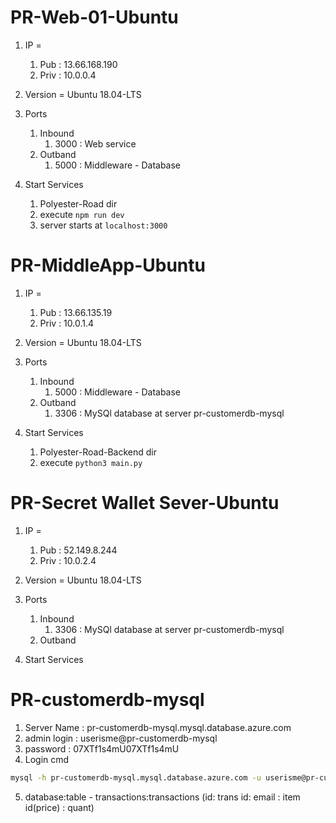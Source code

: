 
# PR-Web-01-Ubuntu

1. IP = 
	1. Pub : 13.66.168.190
	2. Priv : 10.0.0.4
2. Version = Ubuntu 18.04-LTS
3. Ports
	1. Inbound
		1. 3000 : Web service
	2. Outband
		1. 5000 : Middleware - Database


4. Start Services
	1. Polyester-Road dir 
	2. execute ```npm run dev```
	3. server starts at ```localhost:3000```

# PR-MiddleApp-Ubuntu

1. IP = 
	1. Pub : 13.66.135.19
	2. Priv : 10.0.1.4
2. Version = Ubuntu 18.04-LTS
3. Ports
	1. Inbound
		1. 5000 : Middleware - Database
	2. Outband
		1. 3306 : MySQl database at server pr-customerdb-mysql

4. Start Services
	1. Polyester-Road-Backend dir 
	2. execute ```python3 main.py```


# PR-Secret Wallet Sever-Ubuntu

1. IP = 
	1. Pub : 52.149.8.244
	2. Priv : 10.0.2.4
2. Version = Ubuntu 18.04-LTS
3. Ports
	1. Inbound
		1. 3306 : MySQl database at server pr-customerdb-mysql
	2. Outband

4. Start Services




# PR-customerdb-mysql

1. Server Name : pr-customerdb-mysql.mysql.database.azure.com
2. admin login : userisme@pr-customerdb-mysql
3. password : 07XTf1s4mU07XTf1s4mU
4. Login cmd 
```sh
mysql -h pr-customerdb-mysql.mysql.database.azure.com -u userisme@pr-customerdb-mysql -p
```
5. database:table - transactions:transactions (id: trans id: email : item id(price) : quant)

